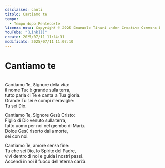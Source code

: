 ```yaml
---
cssclasses: canti
titolo: Cantiamo te
tempo:
  - Tempo dopo Pentecoste
licenza-nota: Copyright © 2025 Emanuele Tinari under Creative Commons BY-NC-SA 4.0 https://creativecommons.org/licenses/by-nc-sa/4.0/
YouTube: "[Link]()"
creato: 2025/07/11 11:04:31
modificato: 2025/07/11 11:07:10
---
```


# Cantiamo te
<br>Cantiamo Te, Signore della vita:<br>il nome Tuo è grande sulla terra,<br>tutto parla di Te e canta la Tua gloria.<br>Grande Tu sei e compi meraviglie:<br>Tu sei Dio.

Cantiamo Te, Signore Gesù Cristo:<br>Figlio di Dio venuto sulla terra,<br>fatto uomo per noi nel grembo di Maria.<br>Dolce Gesù risorto dalla morte,<br>sei con noi.

Cantiamo Te, amore senza fine:<br>Tu che sei Dio, lo Spirito del Padre,<br>vivi dentro di noi e guida i nostri passi.<br>Accendi in noi il fuoco dell'eterna carità.

